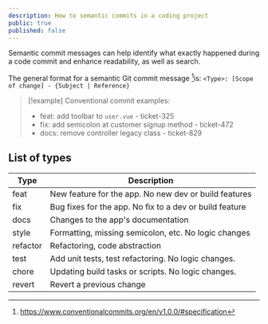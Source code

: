 ```yaml
---
description: How to semantic commits in a coding project
public: true
published: false
---
```

Semantic commit messages can help identify what exactly happened during a code commit and enhance readability, as well as search.

The general format for a semantic Git commit message [^1]is:
`<Type>: [Scope of change] - {Subject | Reference}`

> [!example] Conventional commit examples:
> - feat: add toolbar to `user.vue` - ticket-325
> - fix: add semicolon at customer signup method - ticket-472
> - docs: remove controller legacy class - ticket-829

## List of types

| **Type** | **Description**                                         |
| -------- | ------------------------------------------------------- |
| feat     | New feature for the app. No new dev or build features   |
| fix      | Bug fixes for the app. No fix to a dev or build feature |
| docs     | Changes to the app's documentation                      |
| style    | Formatting, missing semicolon, etc. No logic changes    |
| refactor | Refactoring, code abstraction                           |
| test     | Add unit tests, test refactoring. No logic changes.     |
| chore    | Updating build tasks or scripts. No logic changes.      |
| revert   | Revert a previous change                                |


[^1]: https://www.conventionalcommits.org/en/v1.0.0/#specification
